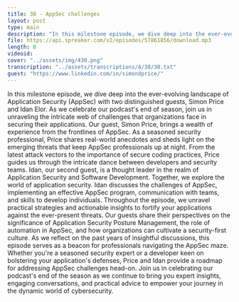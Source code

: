 ```yaml
---
title: 30 - AppSec challenges
layout: post
type: main
description: "In this milestone episode, we dive deep into the ever-evolving landscape of Application Security (AppSec) with two distinguished guests, Simon Price and Idan Elor. As we celebrate our podcast's end of season, join us in unraveling the intricate web of challenges that organizations face in securing their applications. Our guest, Simon Price, brings a wealth of experience from the frontlines of AppSec. As a seasoned security professional, Price shares real-world anecdotes and sheds light on the emerging threats that keep AppSec professionals up at night. From the latest attack vectors to the importance of secure coding practices, Price guides us through the intricate dance between developers and security teams. Idan, our second guest, is a thought leader in the realm of Application Security and Software Development. Together, we explore the world of application security. Idan discusses the challenges of AppSec, implementing an effective AppSec program, communication with teams, and skills to develop individuals. Throughout the episode, we unravel practical strategies and actionable insights to fortify your applications against the ever-present threats. Our guests share their perspectives on the significance of Application Security Posture Management, the role of automation in AppSec, and how organizations can cultivate a security-first culture. As we reflect on the past years of insightful discussions, this episode serves as a beacon for professionals navigating the AppSec maze. Whether you're a seasoned security expert or a developer keen on bolstering your application's defenses, Price and Idan provide a roadmap for addressing AppSec challenges head-on. Join us in celebrating our podcast's end of the season as we continue to bring you expert insights, engaging conversations, and practical advice to empower your journey in the dynamic world of cybersecurity."
file: https://api.spreaker.com/v2/episodes/57861856/download.mp3
length: 0
videoid: 
cover: "../assets/img/430.png"
transcription: "../assets/transcriptions/4/30/30.txt"
guest: "https://www.linkedin.com/in/simondprice/"
---
```


In this milestone episode, we dive deep into the ever-evolving landscape of Application Security (AppSec) with two distinguished guests, Simon Price and Idan Elor. As we celebrate our podcast's end of season, join us in unraveling the intricate web of challenges that organizations face in securing their applications. Our guest, Simon Price, brings a wealth of experience from the frontlines of AppSec. As a seasoned security professional, Price shares real-world anecdotes and sheds light on the emerging threats that keep AppSec professionals up at night. From the latest attack vectors to the importance of secure coding practices, Price guides us through the intricate dance between developers and security teams. Idan, our second guest, is a thought leader in the realm of Application Security and Software Development. Together, we explore the world of application security. Idan discusses the challenges of AppSec, implementing an effective AppSec program, communication with teams, and skills to develop individuals. Throughout the episode, we unravel practical strategies and actionable insights to fortify your applications against the ever-present threats. Our guests share their perspectives on the significance of Application Security Posture Management, the role of automation in AppSec, and how organizations can cultivate a security-first culture. As we reflect on the past years of insightful discussions, this episode serves as a beacon for professionals navigating the AppSec maze. Whether you're a seasoned security expert or a developer keen on bolstering your application's defenses, Price and Idan provide a roadmap for addressing AppSec challenges head-on. Join us in celebrating our podcast's end of the season as we continue to bring you expert insights, engaging conversations, and practical advice to empower your journey in the dynamic world of cybersecurity.